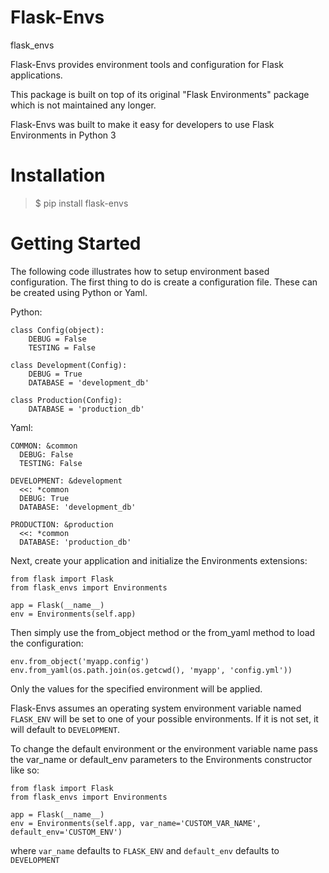 # Flask-Envs

<div class="module">

flask\_envs

</div>

Flask-Envs provides environment tools and configuration for Flask applications.

This package is built on top of its original "Flask Environments" package
which is not maintained any longer.

Flask-Envs was built to make it easy for developers to use Flask Environments
in Python 3


# Installation

> $ pip install flask-envs

# Getting Started

The following code illustrates how to setup environment based
configuration. The first thing to do is create a configuration file.
These can be created using Python or Yaml.

Python:

    class Config(object):
        DEBUG = False
        TESTING = False

    class Development(Config):
        DEBUG = True
        DATABASE = 'development_db'

    class Production(Config):
        DATABASE = 'production_db'

Yaml:

    COMMON: &common
      DEBUG: False
      TESTING: False

    DEVELOPMENT: &development
      <<: *common
      DEBUG: True
      DATABASE: 'development_db'

    PRODUCTION: &production
      <<: *common
      DATABASE: 'production_db'

Next, create your application and initialize the Environments
extensions:

    from flask import Flask
    from flask_envs import Environments

    app = Flask(__name__)
    env = Environments(self.app)

Then simply use the <span class="title-ref">from\_object</span> method
or the <span class="title-ref">from\_yaml</span> method to load the
configuration:

    env.from_object('myapp.config')
    env.from_yaml(os.path.join(os.getcwd(), 'myapp', 'config.yml'))

Only the values for the specified environment will be applied.

Flask-Envs assumes an operating system environment variable
named <span class="title-ref">`FLASK_ENV`</span> will be set to one of
your possible environments. If it is not set, it will default to
<span class="title-ref">`DEVELOPMENT`</span>.

To change the default environment or the environment variable name pass
the <span class="title-ref">var\_name</span> or
<span class="title-ref">default\_env</span> parameters to the
Environments constructor like so:

    from flask import Flask
    from flask_envs import Environments

    app = Flask(__name__)
    env = Environments(self.app, var_name='CUSTOM_VAR_NAME', default_env='CUSTOM_ENV')
    
 where `var_name` defaults to `FLASK_ENV` and `default_env` defaults to `DEVELOPMENT`
